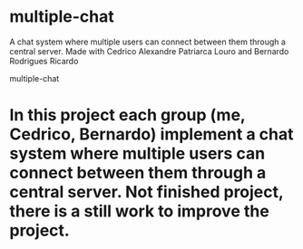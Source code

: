 # multiple-chat

A chat system where multiple users can connect between them through a central server.
Made with Cedrico Alexandre Patriarca Louro and Bernardo Rodrigues Ricardo

<head>
  multiple-chat
  <h1>
    In this project each group (me, Cedrico, Bernardo) implement a chat system where multiple users can
connect between them through a central server. Not finished project, there is a still work to improve the project.
  </h1>
</head>


